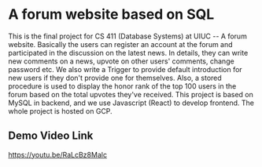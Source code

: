 # A forum website based on SQL

This is the final project for CS 411 (Database Systems) at UIUC -- A forum website. Basically the users can register an account at the forum and participated in the discussion on the latest news. In details, they can write new comments on a news, upvote on other users' comments, change password etc. We also write a Trigger to provide default introduction for new users if they don't provide one for themselves. Also, a stored procedure is used to display the honor rank of the top 100 users in the forum based on the total upvotes they've received. This project is based on MySQL in backend, and we use Javascript (React) to develop frontend. The whole project is hosted on GCP. 

## Demo Video Link
https://youtu.be/RaLcBz8Malc
